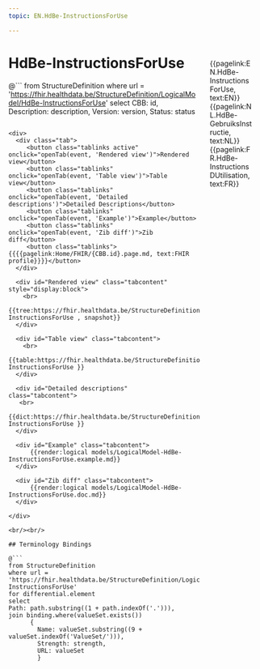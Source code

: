 ```yaml
---
topic: EN.HdBe-InstructionsForUse

---
```


<div style="float:right;width:85px;padding:10px;margin:10">
<p>{{pagelink:EN.HdBe-InstructionsForUse, text:EN}}  {{pagelink:NL.HdBe-GebruiksInstructie, text:NL}}  {{pagelink:FR.HdBe-InstructionsDUtilisation, text:FR}}<p>
</div>

# HdBe-InstructionsForUse



@```
from StructureDefinition
where url = 'https://fhir.healthdata.be/StructureDefinition/LogicalModel/HdBe-InstructionsForUse'
select 
CBB: id,
Description: description, 
Version: version,
Status: status
```

<div>
  <div class="tab">
     <button class="tablinks active" onclick="openTab(event, 'Rendered view')">Rendered view</button>
     <button class="tablinks" onclick="openTab(event, 'Table view')">Table view</button>
     <button class="tablinks" onclick="openTab(event, 'Detailed descriptions')">Detailed Descriptions</button>
     <button class="tablinks" onclick="openTab(event, 'Example')">Example</button>
     <button class="tablinks" onclick="openTab(event, 'Zib diff')">Zib diff</button>
     <button class="tablinks">{{{{pagelink:Home/FHIR/{CBB.id}.page.md, text:FHIR profile}}}}</button>
  </div>

  <div id="Rendered view" class="tabcontent" style="display:block">
    <br>
      {{tree:https://fhir.healthdata.be/StructureDefinition/LogicalModel/HdBe-InstructionsForUse , snapshot}}
  </div>

  <div id="Table view" class="tabcontent">
    <br>
      {{table:https://fhir.healthdata.be/StructureDefinition/LogicalModel/HdBe-InstructionsForUse }}
  </div>

  <div id="Detailed descriptions" class="tabcontent">
   <br>
      {{dict:https://fhir.healthdata.be/StructureDefinition/LogicalModel/HdBe-InstructionsForUse }}
  </div>

  <div id="Example" class="tabcontent">
      {{render:logical models/LogicalModel-HdBe-InstructionsForUse.example.md}}
  </div>

  <div id="Zib diff" class="tabcontent">
      {{render:logical models/LogicalModel-HdBe-InstructionsForUse.doc.md}}
  </div>

</div>

<br/><br/> 

## Terminology Bindings

@```
from StructureDefinition
where url = 'https://fhir.healthdata.be/StructureDefinition/LogicalModel/HdBe-InstructionsForUse'
for differential.element
select
Path: path.substring((1 + path.indexOf('.'))),
join binding.where(valueSet.exists())
      { 
        Name: valueSet.substring((9 + valueSet.indexOf('ValueSet/'))),
        Strength: strength,
        URL: valueSet
        }
```  